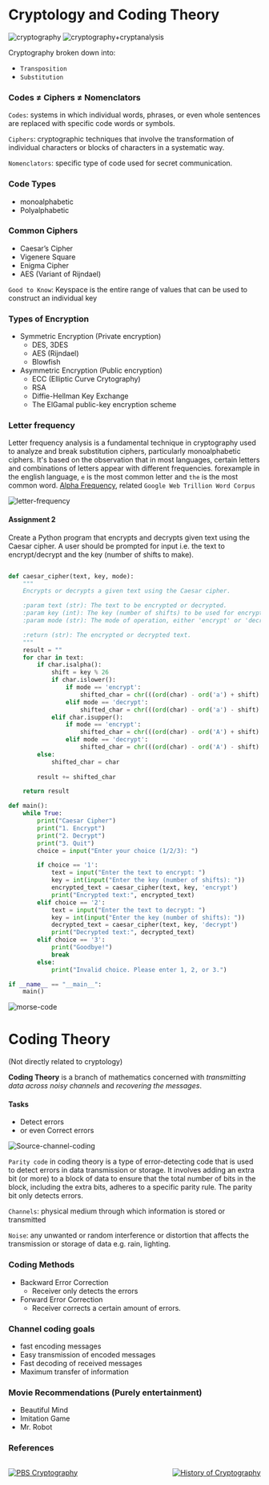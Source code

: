 # Cryptology and Coding Theory

![cryptography](./images/cryptography.png)
![cryptography+cryptanalysis](./images/cryptology-vs-cryptograpy2.png)

Cryptography broken down into:
- `Transposition`
- `Substitution`

### Codes ≠ Ciphers ≠ Nomenclators
`Codes`: systems in which individual words, phrases, or even whole sentences are replaced with specific code words or symbols.

`Ciphers`: cryptographic techniques that involve the transformation of individual characters or blocks of characters in a systematic way.

`Nomenclators`: specific type of code used for secret communication.

### Code Types

- monoalphabetic
- Polyalphabetic

### Common Ciphers

- Caesar’s Cipher
- Vigenere Square
- Enigma Cipher
- AES (Variant of Rijndael)

`Good to Know`: Keyspace is the entire range of values that can be used to construct an individual key

### Types of Encryption
- Symmetric Encryption (Private encryption)
    - DES, 3DES
    - AES (Rijndael)
    - Blowfish
- Asymmetric Encryption (Public encryption)
    - ECC (Elliptic Curve Crytography)
    - RSA
    - Diffie-Hellman Key Exchange
    - The ElGamal public-key encryption scheme



### Letter frequency
Letter frequency analysis is a fundamental technique in cryptography used to analyze and break substitution ciphers, particularly monoalphabetic ciphers. It's based on the observation that in most languages, certain letters and combinations of letters appear with different frequencies. forexample in the english language, `e` is the most common letter and `the` is the most common word. [Alpha Frequency](https://raw.githubusercontent.com/hackerb9/gwordlist/master/frequency-alpha-alldicts.txt), related `Google Web Trillion Word Corpus`

![letter-frequency](./images/letter-frequency.png)


#### Assignment 2
Create a Python program that encrypts and decrypts given text using the Caesar cipher. A user should be prompted for input i.e. the text to encrypt/decrypt and the key (number of shifts to make).

```python

def caesar_cipher(text, key, mode):
    """
    Encrypts or decrypts a given text using the Caesar cipher.

    :param text (str): The text to be encrypted or decrypted.
    :param key (int): The key (number of shifts) to be used for encryption or decryption.
    :param mode (str): The mode of operation, either 'encrypt' or 'decrypt'.

    :return (str): The encrypted or decrypted text.
    """
    result = ""
    for char in text:
        if char.isalpha():
            shift = key % 26
            if char.islower():
                if mode == 'encrypt':
                    shifted_char = chr(((ord(char) - ord('a') + shift) % 26) + ord('a'))
                elif mode == 'decrypt':
                    shifted_char = chr(((ord(char) - ord('a') - shift) % 26) + ord('a'))
            elif char.isupper():
                if mode == 'encrypt':
                    shifted_char = chr(((ord(char) - ord('A') + shift) % 26) + ord('A'))
                elif mode == 'decrypt':
                    shifted_char = chr(((ord(char) - ord('A') - shift) % 26) + ord('A'))
        else:
            shifted_char = char
        
        result += shifted_char

    return result

def main():
    while True:
        print("Caesar Cipher")
        print("1. Encrypt")
        print("2. Decrypt")
        print("3. Quit")
        choice = input("Enter your choice (1/2/3): ")

        if choice == '1':
            text = input("Enter the text to encrypt: ")
            key = int(input("Enter the key (number of shifts): "))
            encrypted_text = caesar_cipher(text, key, 'encrypt')
            print("Encrypted text:", encrypted_text)
        elif choice == '2':
            text = input("Enter the text to decrypt: ")
            key = int(input("Enter the key (number of shifts): "))
            decrypted_text = caesar_cipher(text, key, 'decrypt')
            print("Decrypted text:", decrypted_text)
        elif choice == '3':
            print("Goodbye!")
            break
        else:
            print("Invalid choice. Please enter 1, 2, or 3.")

if __name__ == "__main__":
    main()

```


![morse-code](./images/Morse.png)


# Coding Theory
(Not directly related to cryptology)

**Coding Theory** is a branch of mathematics concerned with *transmitting data across noisy channels* and *recovering the messages*.

#### Tasks
- Detect errors
- or even Correct errors

![Source-channel-coding](./images/coding.png)

`Parity code` in coding theory is a type of error-detecting code that is used to detect errors in data transmission or storage. It involves adding an extra bit (or more) to a block of data to ensure that the total number of bits in the block, including the extra bits, adheres to a specific parity rule. The parity bit only detects errors.

`Channels`: physical medium through which information is stored or transmitted

`Noise`: any unwanted or random interference or distortion that affects the transmission or storage of data e.g. rain, lighting.

### Coding Methods
- Backward Error Correction
    - Receiver only detects the errors
- Forward Error Correction
    - Receiver corrects a certain amount of errors.

### Channel coding goals
- fast encoding messages
- Easy transmission of encoded messages
- Fast decoding of received messages
- Maximum transfer of information


### Movie Recommendations (Purely entertainment)
- Beautiful Mind
- Imitation Game
- Mr. Robot


### References

<div style="display: flex; justify-content: space-between;">

[![PBS Cryptography](http://img.youtube.com/vi/jhXCTbFnK8o/0.jpg)](https://www.youtube.com/watch?v=jhXCTbFnK8o "PBS Cryptography")

[![History of Cryptography](http://img.youtube.com/vi/9pp9YpginNg/0.jpg)](https://www.youtube.com/watch?v=9pp9YpginNg "History of Cryptography")

</div>
